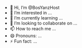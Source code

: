 - 👋 Hi, I’m @BosYanzHost
- 👀 I’m interested in ...
- 🌱 I’m currently learning ...
- 💞️ I’m looking to collaborate on ...
- 📫 How to reach me ...
- 😄 Pronouns: ...
- ⚡ Fun fact: ...

<!---
BosYanzHost/BosYanzHost is a ✨ special ✨ repository because its `README.md` (this file) appears on your GitHub profile.
You can click the Preview link to take a look at your changes.
--->
